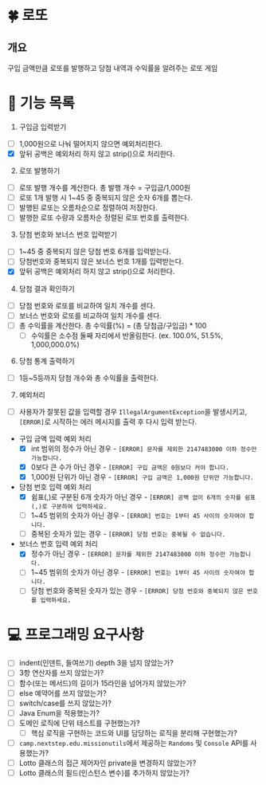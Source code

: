 # 🍀 로또

## 개요
구입 금액만큼 로또를 발행하고 당첨 내역과 수익률을 알려주는 로또 게임

# 📝 기능 목록
1. 구입금 입력받기
- [ ] 1,000원으로 나눠 떨어지지 않으면 예외처리한다.
- [x] 앞뒤 공백은 예외처리 하지 않고 strip()으로 처리한다.

2. 로또 발행하기
- [ ] 로또 발행 개수를 계산한다. 총 발행 개수 = 구입금/1,000원
- [ ] 로또 1개 발행 시 1~45 중 중복되지 않은 숫자 6개를 뽑는다.
- [ ] 발행된 로또는 오름차순으로 정렬하여 저장한다.
- [ ] 발행한 로또 수량과 오름차순 정렬된 로또 번호를 출력한다.

3. 당첨 번호와 보너스 번호 입력받기
- [ ] 1~45 중 중복되지 않은 당첨 번호 6개를 입력받는다.
- [ ] 당첨번호와 중복되지 않은 보너스 번호 1개를 입력받는다.
- [x] 앞뒤 공백은 예외처리 하지 않고 strip()으로 처리한다.

4. 당첨 결과 확인하기
- [ ] 당첨 번호와 로또를 비교하여 일치 개수를 센다.
- [ ] 보너스 번호와 로또를 비교하여 일치 개수를 센다.
- [ ] 총 수익률을 계산한다. 총 수익률(%) = (총 당첨금/구입금) * 100
    - [ ] 수익률은 소수점 둘째 자리에서 반올림한다. (ex. 100.0%, 51.5%, 1,000,000.0%)

6. 당첨 통계 출력하기
- [ ] 1등~5등까지 당첨 개수와 총 수익률을 출력한다.

7. 예외처리
- [ ] 사용자가 잘못된 값을 입력할 경우 `IllegalArgumentException`을 발생시키고, `[ERROR]`로 시작하는 에러 메시지를 출력 후 다시 입력 받는다.
- 구입 금액 입력 예외 처리
    - [x] int 범위의 정수가 아닌 경우 - `[ERROR] 문자를 제외한 2147483000 이하 정수만 가능합니다.`
    - [x] 0보다 큰 수가 아닌 경우 - `[ERROR] 구입 금액은 0원보다 커야 합니다.`
    - [x] 1,000원 단위가 아닌 경우 - `[ERROR] 구입 금액은 1,000원 단위만 가능합니다.`

- 당첨 번호 입력 예외 처리
    - [x] 쉼표(,)로 구분된 6개 숫자가 아닌 경우 - `[ERROR] 공백 없이 6개의 숫자를 쉼표(,)로 구분하여 입력하세요.`
    - [ ] 1~45 범위의 숫자가 아닌 경우 - `[ERROR] 번호는 1부터 45 사이의 숫자여야 합니다.`
    - [ ] 중복된 숫자가 있는 경우 - `[ERROR] 당첨 번호는 중복될 수 없습니다.`

- 보너스 번호 입력 예외 처리
    - [x] 정수가 아닌 경우 - `[ERROR] 문자를 제외한 2147483000 이하 정수만 가능합니다.`
    - [ ] 1~45 범위의 숫자가 아닌 경우 - `[ERROR] 번호는 1부터 45 사이의 숫자여야 합니다.`
    - [ ] 당첨 번호와 중복된 숫자가 있는 경우 - `[ERROR] 당첨 번호와 중복되지 않은 번호를 입력하세요.`

# 💻 프로그래밍 요구사항
- [ ] indent(인덴트, 들여쓰기) depth 3을 넘지 않았는가?
- [ ] 3항 연산자를 쓰지 않았는가?
- [ ] 함수(또는 메서드)의 길이가 15라인을 넘어가지 않았는가?
- [ ] else 예약어를 쓰지 않았는가?
- [ ] switch/case를 쓰지 않았는가?
- [ ] Java Enum을 적용했는가?
- [ ] 도메인 로직에 단위 테스트를 구현했는가?
  - [ ] 핵심 로직을 구현하는 코드와 UI를 담당하는 로직을 분리해 구현했는가?
- [ ] `camp.nextstep.edu.missionutils`에서 제공하는 `Randoms` 및 `Console` API를 사용했는가?
- [ ] Lotto 클래스의 접근 제어자인 private을 변경하지 않았는가?
- [ ] Lotto 클래스의 필드(인스턴스 변수)를 추가하지 않았는가?